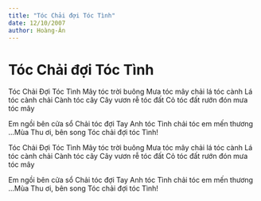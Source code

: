 ```yaml
---
title: "Tóc Chải đợi Tóc Tình"
date: 12/10/2007
author: Hoàng-Ân
---
```


# Tóc Chải đợi Tóc Tình

Tóc Chải Đợi Tóc Tình
Mây tóc trời buông
Mưa tóc mây
chải lá tóc cành
Lá tóc cành chải
Cành tóc cây
Cây vươn rễ tóc đất
Cỏ tóc đất rướn
đón mưa tóc mây

Em ngồi bên cửa sổ
Chải tóc đợi
Tay Anh tóc Tình
chải tóc em mến thương
...Mùa Thu ơi,
bên song
Tóc chải đợi tóc Tình!

Tóc Chải Đợi Tóc Tình
Mây tóc trời buông
Mưa tóc mây
chải lá tóc cành
Lá tóc cành chải
Cành tóc cây
Cây vươn rễ tóc đất
Cỏ tóc đất rướn
đón mưa tóc mây

Em ngồi bên cửa sổ
Chải tóc đợi
Tay Anh tóc Tình
chải tóc em mến thương
...Mùa Thu ơi,
bên song
Tóc chải đợi tóc Tình!
